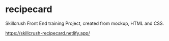 # recipecard
Skillcrush Front End training Project, created from mockup, HTML and CSS.

https://skillcrush-recipecard.netlify.app/
